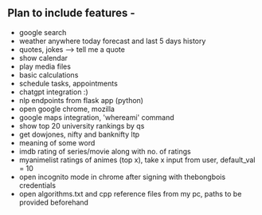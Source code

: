 ## Plan to include features -

- google search
- weather anywhere today forecast and last 5 days history
- quotes, jokes --> tell me a quote
- show calendar
- play media files
- basic calculations
- schedule tasks, appointments
- chatgpt integration :)
- nlp endpoints from flask app (python)
- open google chrome, mozilla
- google maps integration, 'whereami' command
- show top 20 university rankings by qs<year>
- get dowjones, nifty and banknifty ltp
- meaning of some word
- imdb rating of series/movie along with no. of ratings
- myanimelist ratings of animes (top x), take x input from user, default_val = 10
- open incognito mode in chrome after signing with thebongbois credentials
- open algorithms.txt and cpp reference files from my pc, paths to be provided beforehand
